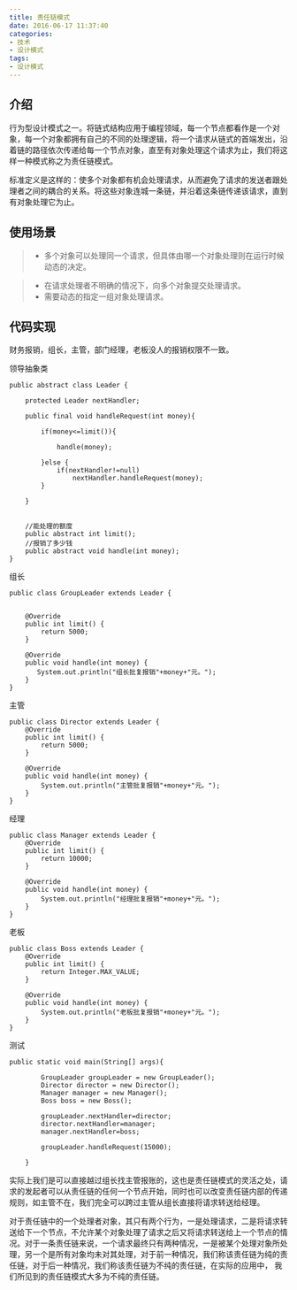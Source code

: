 ```yaml
---
title: 责任链模式
date: 2016-06-17 11:37:40
categories:
- 技术
- 设计模式
tags:
- 设计模式
---
```



## 介绍

行为型设计模式之一。将链式结构应用于编程领域，每一个节点都看作是一个对象，每一个对象都拥有自己的不同的处理逻辑，将一个请求从链式的首端发出，沿着链的路径依次传递给每一个节点对象，直至有对象处理这个请求为止，我们将这样一种模式称之为责任链模式。

标准定义是这样的：使多个对象都有机会处理请求，从而避免了请求的发送者跟处理者之间的耦合的关系。将这些对象连城一条链，并沿着这条链传递该请求，直到有对象处理它为止。

## 使用场景

> * 多个对象可以处理同一个请求，但具体由哪一个对象处理则在运行时候动态的决定。

> * 在请求处理者不明确的情况下，向多个对象提交处理请求。
> * 需要动态的指定一组对象处理请求。

## 代码实现

财务报销，组长，主管，部门经理，老板没人的报销权限不一致。

领导抽象类
```
public abstract class Leader {

    protected Leader nextHandler;

    public final void handleRequest(int money){

        if(money<=limit()){

            handle(money);

        }else {
            if(nextHandler!=null)
                nextHandler.handleRequest(money);
        }

    }


    //能处理的额度
    public abstract int limit();
    //报销了多少钱
    public abstract void handle(int money);
}
```

组长
```
public class GroupLeader extends Leader {


    @Override
    public int limit() {
        return 5000;
    }

    @Override
    public void handle(int money) {
       System.out.println("组长批复报销"+money+"元。");
    }
}
```

主管
```
public class Director extends Leader {
    @Override
    public int limit() {
        return 5000;
    }

    @Override
    public void handle(int money) {
        System.out.println("主管批复报销"+money+"元。");
    }
}
```

经理
```
public class Manager extends Leader {
    @Override
    public int limit() {
        return 10000;
    }

    @Override
    public void handle(int money) {
        System.out.println("经理批复报销"+money+"元。");
    }
}
```

老板
```
public class Boss extends Leader {
    @Override
    public int limit() {
        return Integer.MAX_VALUE;
    }

    @Override
    public void handle(int money) {
        System.out.println("老板批复报销"+money+"元。");
    }
}

```

测试
```
public static void main(String[] args){

        GroupLeader groupLeader = new GroupLeader();
        Director director = new Director();
        Manager manager = new Manager();
        Boss boss = new Boss();

        groupLeader.nextHandler=director;
        director.nextHandler=manager;
        manager.nextHandler=boss;

        groupLeader.handleRequest(15000);

    }
```

实际上我们是可以直接越过组长找主管报账的，这也是责任链模式的灵活之处，请求的发起者可以从责任链的任何一个节点开始，同时也可以改变责任链内部的传递规则，如主管不在，我们完全可以跨过主管从组长直接将请求转送给经理。

对于责任链中的一个处理者对象，其只有两个行为，一是处理请求，二是将请求转送给下一个节点，不允许某个对象处理了请求之后又将请求转送给上一个节点的情况。对于一条责任链来说，一个请求最终只有两种情况，一是被某个处理对象所处理，另一个是所有对象均未对其处理，对于前一种情况，我们称该责任链为纯的责任链，对于后一种情况，我们称该责任链为不纯的责任链，在实际的应用中， 我们所见到的责任链模式大多为不纯的责任链。